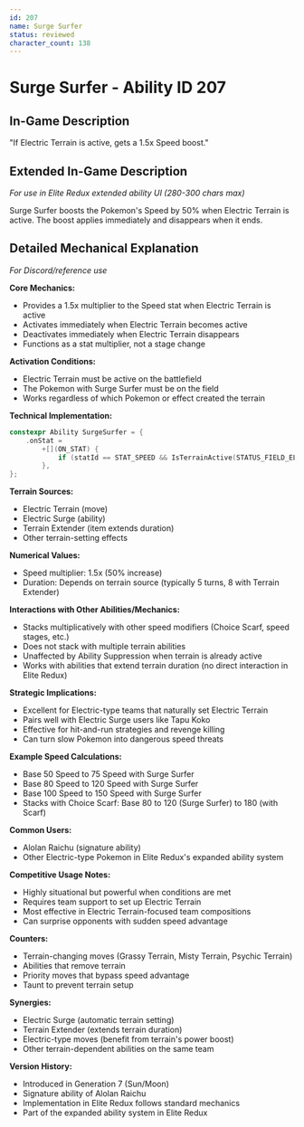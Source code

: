 ```yaml
---
id: 207
name: Surge Surfer
status: reviewed
character_count: 138
---
```


# Surge Surfer - Ability ID 207

## In-Game Description
"If Electric Terrain is active, gets a 1.5x Speed boost."

## Extended In-Game Description
*For use in Elite Redux extended ability UI (280-300 chars max)*

Surge Surfer boosts the Pokemon's Speed by 50% when Electric Terrain is active. The boost applies immediately and disappears when it ends.

## Detailed Mechanical Explanation
*For Discord/reference use*

**Core Mechanics:**
- Provides a 1.5x multiplier to the Speed stat when Electric Terrain is active
- Activates immediately when Electric Terrain becomes active
- Deactivates immediately when Electric Terrain disappears
- Functions as a stat multiplier, not a stage change

**Activation Conditions:**
- Electric Terrain must be active on the battlefield
- The Pokemon with Surge Surfer must be on the field
- Works regardless of which Pokemon or effect created the terrain

**Technical Implementation:**
```cpp
constexpr Ability SurgeSurfer = {
    .onStat =
        +[](ON_STAT) {
            if (statId == STAT_SPEED && IsTerrainActive(STATUS_FIELD_ELECTRIC_TERRAIN)) *stat *= 1.5;
        },
};
```

**Terrain Sources:**
- Electric Terrain (move)
- Electric Surge (ability)
- Terrain Extender (item extends duration)
- Other terrain-setting effects

**Numerical Values:**
- Speed multiplier: 1.5x (50% increase)
- Duration: Depends on terrain source (typically 5 turns, 8 with Terrain Extender)

**Interactions with Other Abilities/Mechanics:**
- Stacks multiplicatively with other speed modifiers (Choice Scarf, speed stages, etc.)
- Does not stack with multiple terrain abilities
- Unaffected by Ability Suppression when terrain is already active
- Works with abilities that extend terrain duration (no direct interaction in Elite Redux)

**Strategic Implications:**
- Excellent for Electric-type teams that naturally set Electric Terrain
- Pairs well with Electric Surge users like Tapu Koko
- Effective for hit-and-run strategies and revenge killing
- Can turn slow Pokemon into dangerous speed threats

**Example Speed Calculations:**
- Base 50 Speed to 75 Speed with Surge Surfer
- Base 80 Speed to 120 Speed with Surge Surfer
- Base 100 Speed to 150 Speed with Surge Surfer
- Stacks with Choice Scarf: Base 80 to 120 (Surge Surfer) to 180 (with Scarf)

**Common Users:**
- Alolan Raichu (signature ability)
- Other Electric-type Pokemon in Elite Redux's expanded ability system

**Competitive Usage Notes:**
- Highly situational but powerful when conditions are met
- Requires team support to set up Electric Terrain
- Most effective in Electric Terrain-focused team compositions
- Can surprise opponents with sudden speed advantage

**Counters:**
- Terrain-changing moves (Grassy Terrain, Misty Terrain, Psychic Terrain)
- Abilities that remove terrain
- Priority moves that bypass speed advantage
- Taunt to prevent terrain setup

**Synergies:**
- Electric Surge (automatic terrain setting)
- Terrain Extender (extends terrain duration)
- Electric-type moves (benefit from terrain's power boost)
- Other terrain-dependent abilities on the same team

**Version History:**
- Introduced in Generation 7 (Sun/Moon)
- Signature ability of Alolan Raichu
- Implementation in Elite Redux follows standard mechanics
- Part of the expanded ability system in Elite Redux